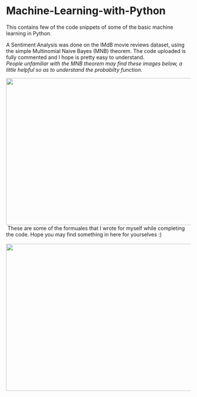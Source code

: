 # Machine-Learning-with-Python
This contains few of the code snippets of some of the basic machine learning in Python.

A Sentiment Analysis was done on the IMdB movie reviews dataset, using the simple Multinomial Naive Bayes (MNB) theorem.
The code uploaded is fully commented and I hope is pretty easy to understand. <br /> *People unfamiliar with the MNB theorem may find these images below, a little helpful so as to understand the probabilty function.*

<img src="https://user-images.githubusercontent.com/52134948/80127442-f5eee080-85b1-11ea-8b89-03419f52f71e.jpg" width="650" height="400" />
<br />
&nbspThese are some of the formuales that I wrote for myself while completing the code. Hope you may find something in here for yourselves :)
<br />
<br />
<img src="https://user-images.githubusercontent.com/52134948/80128400-3ac74700-85b3-11ea-94e3-7a3efa9bfc83.jpg" width="650" height="400" />
